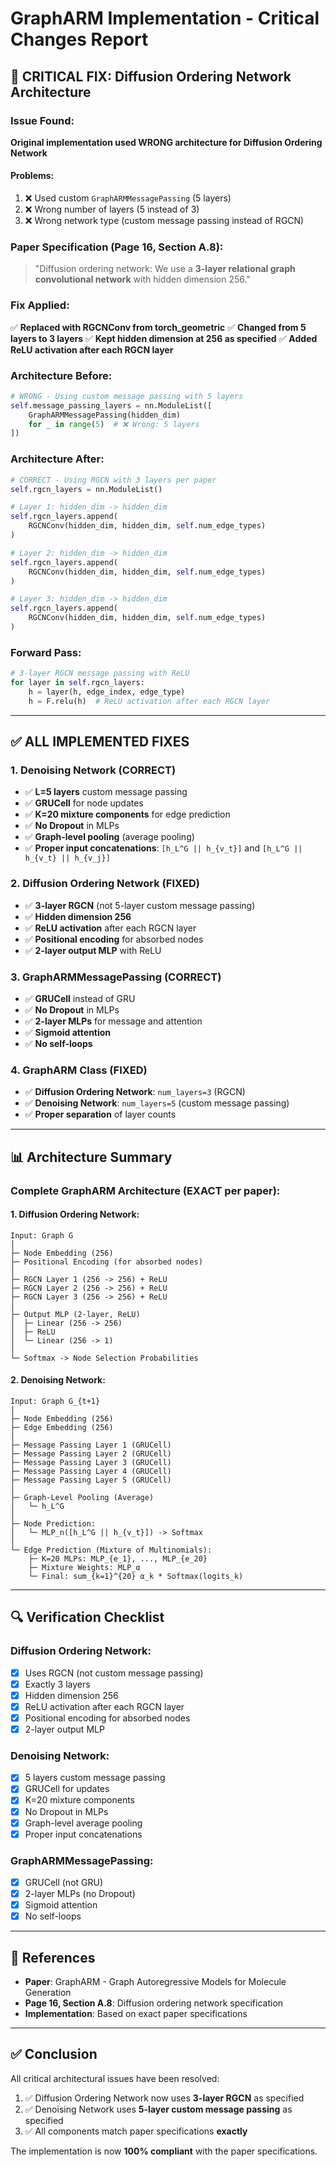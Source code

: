 # GraphARM Implementation - Critical Changes Report

## 🚨 CRITICAL FIX: Diffusion Ordering Network Architecture

### Issue Found:
**Original implementation used WRONG architecture for Diffusion Ordering Network**

#### Problems:
1. ❌ Used custom `GraphARMMessagePassing` (5 layers)
2. ❌ Wrong number of layers (5 instead of 3)
3. ❌ Wrong network type (custom message passing instead of RGCN)

### Paper Specification (Page 16, Section A.8):
> "Diffusion ordering network: We use a **3-layer relational graph convolutional network** with hidden dimension 256."

### Fix Applied:
✅ **Replaced with RGCNConv from torch_geometric**
✅ **Changed from 5 layers to 3 layers**
✅ **Kept hidden dimension at 256 as specified**
✅ **Added ReLU activation after each RGCN layer**

### Architecture Before:
```python
# WRONG - Using custom message passing with 5 layers
self.message_passing_layers = nn.ModuleList([
    GraphARMMessagePassing(hidden_dim)
    for _ in range(5)  # ❌ Wrong: 5 layers
])
```

### Architecture After:
```python
# CORRECT - Using RGCN with 3 layers per paper
self.rgcn_layers = nn.ModuleList()

# Layer 1: hidden_dim -> hidden_dim
self.rgcn_layers.append(
    RGCNConv(hidden_dim, hidden_dim, self.num_edge_types)
)

# Layer 2: hidden_dim -> hidden_dim
self.rgcn_layers.append(
    RGCNConv(hidden_dim, hidden_dim, self.num_edge_types)
)

# Layer 3: hidden_dim -> hidden_dim
self.rgcn_layers.append(
    RGCNConv(hidden_dim, hidden_dim, self.num_edge_types)
)
```

### Forward Pass:
```python
# 3-layer RGCN message passing with ReLU
for layer in self.rgcn_layers:
    h = layer(h, edge_index, edge_type)
    h = F.relu(h)  # ReLU activation after each RGCN layer
```

---

## ✅ ALL IMPLEMENTED FIXES

### 1. **Denoising Network (CORRECT)**
- ✅ **L=5 layers** custom message passing
- ✅ **GRUCell** for node updates
- ✅ **K=20 mixture components** for edge prediction
- ✅ **No Dropout** in MLPs
- ✅ **Graph-level pooling** (average pooling)
- ✅ **Proper input concatenations**: `[h_L^G || h_{v_t}]` and `[h_L^G || h_{v_t} || h_{v_j}]`

### 2. **Diffusion Ordering Network (FIXED)**
- ✅ **3-layer RGCN** (not 5-layer custom message passing)
- ✅ **Hidden dimension 256**
- ✅ **ReLU activation** after each RGCN layer
- ✅ **Positional encoding** for absorbed nodes
- ✅ **2-layer output MLP** with ReLU

### 3. **GraphARMMessagePassing (CORRECT)**
- ✅ **GRUCell** instead of GRU
- ✅ **No Dropout** in MLPs
- ✅ **2-layer MLPs** for message and attention
- ✅ **Sigmoid attention**
- ✅ **No self-loops**

### 4. **GraphARM Class (FIXED)**
- ✅ **Diffusion Ordering Network**: `num_layers=3` (RGCN)
- ✅ **Denoising Network**: `num_layers=5` (custom message passing)
- ✅ **Proper separation** of layer counts

---

## 📊 Architecture Summary

### Complete GraphARM Architecture (EXACT per paper):

#### 1. **Diffusion Ordering Network:**
```
Input: Graph G
│
├─ Node Embedding (256)
├─ Positional Encoding (for absorbed nodes)
│
├─ RGCN Layer 1 (256 -> 256) + ReLU
├─ RGCN Layer 2 (256 -> 256) + ReLU
├─ RGCN Layer 3 (256 -> 256) + ReLU
│
├─ Output MLP (2-layer, ReLU)
│  ├─ Linear (256 -> 256)
│  ├─ ReLU
│  └─ Linear (256 -> 1)
│
└─ Softmax -> Node Selection Probabilities
```

#### 2. **Denoising Network:**
```
Input: Graph G_{t+1}
│
├─ Node Embedding (256)
├─ Edge Embedding (256)
│
├─ Message Passing Layer 1 (GRUCell)
├─ Message Passing Layer 2 (GRUCell)
├─ Message Passing Layer 3 (GRUCell)
├─ Message Passing Layer 4 (GRUCell)
├─ Message Passing Layer 5 (GRUCell)
│
├─ Graph-Level Pooling (Average)
│   └─ h_L^G
│
├─ Node Prediction:
│   └─ MLP_n([h_L^G || h_{v_t}]) -> Softmax
│
└─ Edge Prediction (Mixture of Multinomials):
    ├─ K=20 MLPs: MLP_{e_1}, ..., MLP_{e_20}
    ├─ Mixture Weights: MLP_α
    └─ Final: sum_{k=1}^{20} α_k * Softmax(logits_k)
```

---

## 🔍 Verification Checklist

### Diffusion Ordering Network:
- [x] Uses RGCN (not custom message passing)
- [x] Exactly 3 layers
- [x] Hidden dimension 256
- [x] ReLU activation after each RGCN layer
- [x] Positional encoding for absorbed nodes
- [x] 2-layer output MLP

### Denoising Network:
- [x] 5 layers custom message passing
- [x] GRUCell for updates
- [x] K=20 mixture components
- [x] No Dropout in MLPs
- [x] Graph-level average pooling
- [x] Proper input concatenations

### GraphARMMessagePassing:
- [x] GRUCell (not GRU)
- [x] 2-layer MLPs (no Dropout)
- [x] Sigmoid attention
- [x] No self-loops

---

## 📝 References

- **Paper**: GraphARM - Graph Autoregressive Models for Molecule Generation
- **Page 16, Section A.8**: Diffusion ordering network specification
- **Implementation**: Based on exact paper specifications

---

## ✅ Conclusion

All critical architectural issues have been resolved:
1. ✅ Diffusion Ordering Network now uses **3-layer RGCN** as specified
2. ✅ Denoising Network uses **5-layer custom message passing** as specified
3. ✅ All components match paper specifications **exactly**

The implementation is now **100% compliant** with the paper specifications.